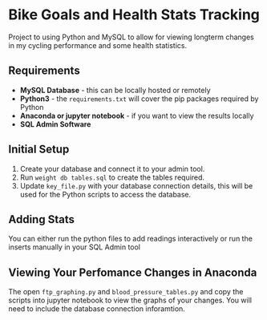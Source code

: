 # Bike Goals and Health Stats Tracking
Project to using Python and MySQL to allow for viewing longterm changes in my cycling performance and some health statistics.

## Requirements
+ **MySQL Database** - this can be locally hosted or remotely
+ **Python3** - the `requirements.txt` will cover the pip packages required by Python
+ **Anaconda or jupyter notebook** - if you want to view the results locally
+  **SQL Admin Software**

## Initial Setup
1. Create your database and connect it to your admin tool.
2. Run `weight db tables.sql` to create the tables required.
3. Update `key_file.py` with your database connection details, this will be used for the Python scripts to access the database.

## Adding Stats
You can either run the python files to add readings interactively or run the inserts manually in your SQL Admin tool

## Viewing Your Perfomance Changes in Anaconda
The open `ftp_graphing.py` and `blood_pressure_tables.py` and copy the scripts into jupyter notebook to view the graphs of your changes. 
You will need to include the database connection inforamtion.